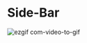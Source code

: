 # Side-Bar

![ezgif com-video-to-gif](https://user-images.githubusercontent.com/124491961/218529719-a8e5792f-e2a2-4096-bea3-333faf585f9d.gif)
